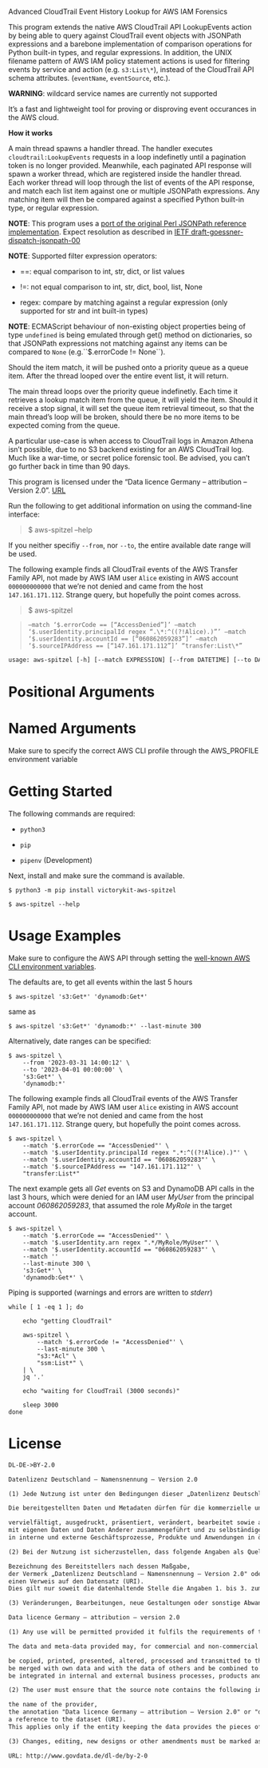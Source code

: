 Advanced CloudTrail Event History Lookup for AWS IAM Forensics

This program extends the native AWS CloudTrail API LookupEvents action by being 
able to query against CloudTrail event objects with JSONPath expressions and a 
barebone implementation of comparison operations for Python built-in types, and
regular expressions. In addition, the UNIX filename pattern of AWS IAM policy 
statement actions is used for filtering events by service and action 
(e.g. `s3:List\*`), instead of the CloudTrail API schema attributes.
(`eventName`, `eventSource`, etc.).

**WARNING**: wildcard service names are currently not supported

It’s a fast and lightweight tool for proving or disproving event occurances in 
the AWS cloud.

**How it works**

A main thread spawns a handler thread. The handler executes 
`cloudtrail:LookupEvents` requests in a loop indefinetly until a 
pagination token is no longer provided. Meanwhile, each paginated API response 
will spawn a worker thread, which are registered inside the handler thread. 
Each worker thread will loop through the list of events of the API response, 
and match each list item against one or multiple JSONPath expressions. Any 
matching item will then be compared against a specified Python built-in type, 
or regular expression.

**NOTE**: This program uses a 
[port of the original Perl JSONPath reference implementation](http://www.ultimate.com/phil/python/#jsonpath). 
Expect resolution as described in 
[IETF draft-goessner-dispatch-jsonpath-00](https://datatracker.ietf.org/doc/draft-goessner-dispatch-jsonpath/)

**NOTE**: Supported filter expression operators:


* ==: equal comparison to int, str, dict, or list values


* !=: not equal comparison to int, str, dict, bool, list, None


* regex: compare by matching against a regular expression (only supported 
for str and int built-in types)

**NOTE**: ECMAScript behaviour of non-existing object properties being of type 
`undefined` is being emulated through get() method on dictionaries, so 
that JSONPath expressions not matching against any items can be compared 
to `None` (e.g.\`\`$.errorCode != None\`\`).

Should the item match, it will be pushed onto a priority queue as a queue item. 
After the thread looped over the entire event list, it will return.

The main thread loops over the priority queue indefinetly. Each time it 
retrieves a lookup match item from the queue, it will yield the item. Should it 
receive a stop signal, it will set the queue item retrieval timeout, so that
the main thread’s loop will be broken, should there be no more items to be 
expected coming from the queue.

A particular use-case is when access to CloudTrail logs in Amazon Athena 
isn’t possible, due to no S3 backend existing for an AWS CloudTrail log. Much 
like a war-time, or secret police forensic tool. Be advised, you can’t go 
further back in time than 90 days.

This program is licensed under the 
“Data licence Germany – attribution – Version 2.0”.
[URL](http://www.govdata.de/dl-de/by-2-0)

Run the following to get additional information on using the command-line 
interface:

> $ aws-spitzel –help

If you neither specifiy `--from`, nor `--to`, the entire available date 
range will be used.

The following example finds all CloudTrail events of the AWS Transfer Family 
API, not made by AWS IAM user `Alice` existing in AWS account `000000000000` 
that we’re not denied and came from the host `147.161.171.112`. Strange 
query, but hopefully the point comes across.

> $ aws-spitzel 

>     –match ‘$.errorCode == [“AccessDenied”]’ –match ‘$.userIdentity.principalId regex “.\*:^((?!Alice).)”’ –match ‘$.userIdentity.accountId == [“060862059283”]’ –match ‘$.sourceIPAddress == [“147.161.171.112”]’ “transfer:List\*”


```default
usage: aws-spitzel [-h] [--match EXPRESSION] [--from DATETIME] [--to DATETIME] [--last-minute MINUTES] IAM_ACTION [IAM_ACTION ...]
```

# Positional Arguments

# Named Arguments

Make sure to specify the correct AWS CLI profile through the AWS_PROFILE environment variable


# Getting Started

The following commands are required:


* `python3`


* `pip`


* `pipenv` (Development)

Next, install and make sure the command is available.

```shell
$ python3 -m pip install victorykit-aws-spitzel
```

```shell
$ aws-spitzel --help
```

# Usage Examples

Make sure to configure the AWS API through setting the [well-known AWS CLI
environment variables](https://docs.aws.amazon.com/cli/latest/userguide/cli-configure-envvars.html).

The defaults are, to get all events within the last 5 hours

```shell
$ aws-spitzel 's3:Get*' 'dynamodb:Get*'
```

same as

```shell
$ aws-spitzel 's3:Get*' 'dynamodb:*' --last-minute 300
```

Alternatively, date ranges can be specified:

```shell
$ aws-spitzel \
    --from '2023-03-31 14:00:12' \
    --to '2023-04-01 00:00:00' \
    's3:Get*' \
    'dynamodb:*'
```

The following example finds all CloudTrail events of the AWS Transfer Family
API, not made by AWS IAM user `Alice` existing in AWS account `000000000000`
that we’re not denied and came from the host `147.161.171.112`. Strange
query, but hopefully the point comes across.

```shell
$ aws-spitzel \
    --match '$.errorCode == "AccessDenied"' \
    --match '$.userIdentity.principalId regex ".*:^((?!Alice).)"' \
    --match '$.userIdentity.accountId == "060862059283"' \
    --match '$.sourceIPAddress == "147.161.171.112"' \
    "transfer:List*"
```

The next example gets all *Get* events on S3 and DynamoDB API calls in the last
3 hours, which were denied for an IAM user *MyUser* from the principal account
*060862059283*, that assumed the role *MyRole* in the target account.

```shell
$ aws-spitzel \
    --match '$.errorCode == "AccessDenied"' \
    --match '$.userIdentity.arn regex ".*/MyRole/MyUser"' \
    --match '$.userIdentity.accountId == "060862059283"' \
    --match ''
    --last-minute 300 \
    's3:Get*' \
    'dynamodb:Get*' \
```

Piping is supported (warnings and errors are written to *stderr*)

```shell
while [ 1 -eq 1 ]; do

    echo "getting CloudTrail"

    aws-spitzel \
        --match '$.errorCode != "AccessDenied"' \
        --last-minute 300 \
        "s3:*Acl" \
        "ssm:List*" \
    | \
    jq '.'

    echo "waiting for CloudTrail (3000 seconds)"

    sleep 3000
done
```

# License

```default
DL-DE->BY-2.0

Datenlizenz Deutschland – Namensnennung – Version 2.0

(1) Jede Nutzung ist unter den Bedingungen dieser „Datenlizenz Deutschland – Namensnennung – Version 2.0" zulässig.

Die bereitgestellten Daten und Metadaten dürfen für die kommerzielle und nicht kommerzielle Nutzung insbesondere

vervielfältigt, ausgedruckt, präsentiert, verändert, bearbeitet sowie an Dritte übermittelt werden;
mit eigenen Daten und Daten Anderer zusammengeführt und zu selbständigen neuen Datensätzen verbunden werden;
in interne und externe Geschäftsprozesse, Produkte und Anwendungen in öffentlichen und nicht öffentlichen elektronischen Netzwerken eingebunden werden.

(2) Bei der Nutzung ist sicherzustellen, dass folgende Angaben als Quellenvermerk enthalten sind:

Bezeichnung des Bereitstellers nach dessen Maßgabe,
der Vermerk „Datenlizenz Deutschland – Namensnennung – Version 2.0" oder „dl-de/by-2-0" mit Verweis auf den Lizenztext unter www.govdata.de/dl-de/by-2-0 sowie
einen Verweis auf den Datensatz (URI).
Dies gilt nur soweit die datenhaltende Stelle die Angaben 1. bis 3. zum Quellenvermerk bereitstellt.

(3) Veränderungen, Bearbeitungen, neue Gestaltungen oder sonstige Abwandlungen sind im Quellenvermerk mit dem Hinweis zu versehen, dass die Daten geändert wurden.

Data licence Germany – attribution – version 2.0

(1) Any use will be permitted provided it fulfils the requirements of this "Data licence Germany – attribution – Version 2.0".

The data and meta-data provided may, for commercial and non-commercial use, in particular

be copied, printed, presented, altered, processed and transmitted to third parties;
be merged with own data and with the data of others and be combined to form new and independent datasets;
be integrated in internal and external business processes, products and applications in public and non-public electronic networks.

(2) The user must ensure that the source note contains the following information:

the name of the provider,
the annotation "Data licence Germany – attribution – Version 2.0" or "dl-de/by-2-0" referring to the licence text available at www.govdata.de/dl-de/by-2-0, and
a reference to the dataset (URI).
This applies only if the entity keeping the data provides the pieces of information 1-3 for the source note.

(3) Changes, editing, new designs or other amendments must be marked as such in the source note.

URL: http://www.govdata.de/dl-de/by-2-0
```
